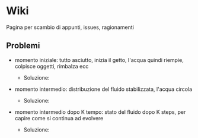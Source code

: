 # Wiki

Pagina per scambio di appunti, issues, ragionamenti

## Problemi

- momento iniziale: tutto asciutto, inizia il getto, l'acqua quindi riempie, colpisce oggetti, rimbalza ecc
  - Soluzione: 

- momento intermedio: distribuzione del fluido stabilizzata, l'acqua circola
  - Soluzione: 

- momento intermedio dopo K tempo: stato del fluido dopo K steps, per capire come si continua ad evolvere
  - Soluzione: 
